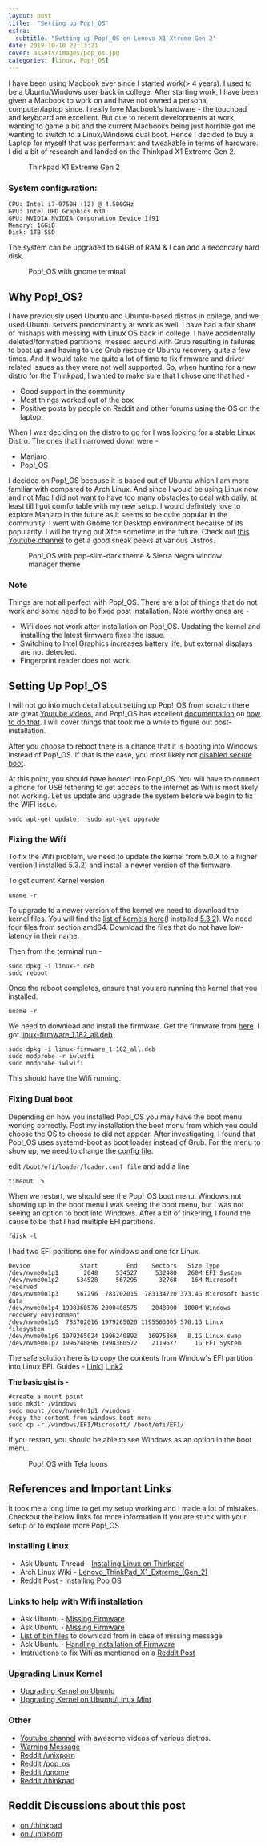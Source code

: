```yaml
---
layout: post
title:  "Setting up Pop!_OS"
extra:
  subtitle: "Setting up Pop!_OS on Lenovo X1 Xtreme Gen 2"
date: 2019-10-10 22:13:21
cover: assets/images/pop_os.jpg
categories: [linux, Pop!_OS]
---
```


I have been using Macbook ever since I started work(> 4 years). I used to be a Ubuntu/Windows user back in college. After starting work, I have been given a Macbook to work on and have not owned a personal computer/laptop since. I really love Macbook's hardware - the touchpad and keyboard are excellent. But due to recent developments at work, wanting to game a bit and the current Macbooks being just horrible got me wanting to switch to a Linux/Windows dual boot. Hence I decided to buy a Laptop for myself that was performant and tweakable in terms of hardware. I did a bit of research and landed on the Thinkpad X1 Extreme Gen 2.

<figure>
    <img src="/assets/images/thinkpad.jpg" alt="" />
    <figcaption>Thinkpad X1 Extreme Gen 2</figcaption>
</figure>

### System configuration:
```
CPU: Intel i7-9750H (12) @ 4.500GHz
GPU: Intel UHD Graphics 630
GPU: NVIDIA NVIDIA Corporation Device 1f91
Memory: 16GiB
Disk: 1TB SSD
```

The system can be upgraded to 64GB of RAM & I can add a secondary hard disk. 

<figure>
    <img src="/assets/images/thinkpad-popos-neofetch.png" alt="" />
    <figcaption>Pop!_OS with gnome terminal</figcaption>
</figure>

## Why Pop!_OS?
I have previously used Ubuntu and Ubuntu-based distros in college, and we used Ubuntu servers predominantly at work as well. I have had a fair share of mishaps with messing with Linux OS back in college. I have accidentally deleted/formatted partitions, messed around with Grub resulting in failures to boot up and having to use Grub rescue or Ubuntu recovery quite a few times. And it would take me quite a lot of time to fix firmware and driver related issues as they were not well supported. So, when hunting for a new distro for the Thinkpad, I wanted to make sure that I chose one that had - 
- Good support in the community
- Most things worked out of the box
- Positive posts by people on Reddit and other forums using the OS on the laptop.

When I was deciding on the distro to go for I was looking for a stable Linux Distro. The ones that I narrowed down were - 
- Manjaro
- Pop!_OS

I decided on Pop!_OS because it is based out of Ubuntu which I am more familiar with compared to Arch Linux. And since I would be using Linux now and not Mac I did not want to have too many obstacles to deal with daily, at least till I got comfortable with my new setup. I would definitely love to explore Manjaro in the future as it seems to be quite popular in the community. 
I went with Gnome for Desktop environment because of its popularity. I will be trying out Xfce sometime in the future. Check out [this Youtube channel](https://www.youtube.com/user/linuxscoop/videos) to get a good sneak peeks at various Distros.

<figure>
    <img src="/assets/images/thinkpad-popos-desktop.png" alt="" />
    <figcaption>Pop!_OS with pop-slim-dark theme & Sierra Negra window manager theme</figcaption>
</figure>

### Note
Things are not all perfect with Pop!_OS. There are a lot of things that do not work and some need to be fixed post installation. Note worthy ones are -  
- Wifi does not work after installation on Pop!_OS. Updating the kernel and installing the latest firmware fixes the issue.
- Switching to Intel Graphics increases battery life, but external displays are not detected.
- Fingerprint reader does not work.
 
## Setting Up Pop!_OS
I will not go into much detail about setting up Pop!_OS from scratch there are great [Youtube videos](https://www.youtube.com/watch?v=vGrCFmWg3oY), and Pop!_OS has excellent [documentation](https://pop.system76.com/docs/dual-booting-windows/) on [how to do that](https://pop.system76.com/docs/install-pop-os/). I will cover things that took me a while to figure out post-installation.

After you choose to reboot there is a chance that it is booting into Windows instead of Pop!_OS. If that is the case, you most likely not [disabled secure boot](https://tothepoles.wordpress.com/2017/11/16/lenovo-t470p-ubuntu-16-04-install-notes/).

At this point, you should have booted into Pop!_OS. You will have to connect a phone for USB tethering to get access to the internet as Wifi is most likely not working. Let us update and upgrade the system before we begin to fix the WIFI issue.

```
sudo apt-get update;  sudo apt-get upgrade
```
### Fixing the Wifi
To fix the Wifi problem, we need to update the kernel from 5.0.X to a higher version(I installed 5.3.2) and install a newer version of the firmware.

To get current Kernel version
```
uname -r
```

To upgrade to a newer version of the kernel we need to download the kernel files. You will find the [list of kernels here](https://kernel.ubuntu.com/~kernel-ppa/mainline/)(I installed [5.3.2](https://kernel.ubuntu.com/~kernel-ppa/mainline/v5.3.2/)). We need four files from section amd64. Download the files that do not have low-latency in their name.

Then from the terminal run -
```
sudo dpkg -i linux-*.deb
sudo reboot
```

Once the reboot completes, ensure that you are running the kernel that you installed.
```
uname -r
```

We need to download and install the firmware. Get the firmware from [here](http://mirrors.edge.kernel.org/ubuntu/pool/main/l/linux-firmware/). I got [linux-firmware_1.182_all.deb](http://mirrors.edge.kernel.org/ubuntu/pool/main/l/linux-firmware/linux-firmware_1.182_all.deb) 
```
sudo dpkg -i linux-firmware_1.182_all.deb
sudo modprobe -r iwlwifi
sudo modprobe iwlwifi
```
This should have the Wifi running.

### Fixing Dual boot
Depending on how you installed Pop!_OS you may have the boot menu working correctly. Post my installation the boot menu from which you could choose the OS to choose to did not appear. After investigating, I found that Pop!_OS uses systemd-boot as boot loader instead of Grub. For the menu to show up, we need to change the [config file](https://www.reddit.com/r/pop_os/comments/8l203q/dual_boot/).

edit `/boot/efi/loader/loader.conf file` and add a line
```
timeout  5
```

When we restart, we should see the Pop!_OS boot menu.
Windows not showing up in the boot menu
I was seeing the boot menu, but I was not seeing an option to boot into Windows. After a bit of tinkering, I found the cause to be that I had multiple EFI partitions.
```
fdisk -l
```
I had two EFI paritions one for windows and one for Linux. 
```
Device              Start        End    Sectors   Size Type
/dev/nvme0n1p1       2048     534527     532480   260M EFI System
/dev/nvme0n1p2     534528     567295      32768    16M Microsoft reserved
/dev/nvme0n1p3     567296  783702015  783134720 373.4G Microsoft basic data
/dev/nvme0n1p4 1998360576 2000408575    2048000  1000M Windows recovery environment
/dev/nvme0n1p5  783702016 1979265020 1195563005 570.1G Linux filesystem
/dev/nvme0n1p6 1979265024 1996240892   16975869   8.1G Linux swap
/dev/nvme0n1p7 1996240896 1998360572    2119677     1G EFI System
```
The safe solution here is to copy the contents from Window's EFI partition into Linux EFI. Guides - [Link1](https://pop-planet.info/forums/threads/copy-the-microsoft-bootloader-into-pops-efi-beginners-guide.357/) [Link2](https://www.reddit.com/r/pop_os/comments/c63t38/dual_booting_two_esps/)

**The basic gist is -**
```
#create a mount point
sudo mkdir /windows
sudo mount /dev/nvme0n1p1 /windows
#copy the content from windows boot menu
sudo cp -r /windows/EFI/Microsoft/ /boot/efi/EFI/
```

If you restart, you should be able to see Windows as an option in the boot menu.

<figure>
    <img src="/assets/images/thinkpad-popos-apps.png" alt="" />
    <figcaption>Pop!_OS with Tela Icons</figcaption>
</figure>

## References and Important Links
It took me a long time to get my setup working and I made a lot of mistakes. Checkout the below links for more information if you are stuck with your setup or to explore more Pop!_OS

### Installing Linux
- Ask Ubuntu Thread - [Installing Linux on Thinkpad](https://askubuntu.com/questions/1162725/install-19-04-on-thinkpad-x1-extreme-gen-2)
- Arch Linux Wiki - [Lenovo_ThinkPad_X1_Extreme_(Gen_2)](https://wiki.archlinux.org/index.php/Lenovo_ThinkPad_X1_Extreme_(Gen_2))
- Reddit Post - [Installing Pop OS](https://www.reddit.com/r/thinkpad/comments/criq20/x1_extreme_gen_2_pop_os_i3_install/)

### Links to help with Wifi installation 
- Ask Ubuntu - [Missing Firmware](https://askubuntu.com/questions/832524/possible-missing-frmware-lib-firmware-i915/832528])
- Ask Ubuntu - [Missing Firmware](https://askubuntu.com/questions/811453/w-possible-missing-firmware-for-module-i915-bpo-when-updating-initramfs)
- [List of bin files](https://git.kernel.org/pub/scm/linux/kernel/git/firmware/linux-firmware.git/tree/i915) to download from in case of missing message
- Ask Ubuntu - [Handling installation of Firmware](https://askubuntu.com/questions/735981/unclaimed-network-install-error-127-2-and-execvp-blacklist-sh-permission-deni)
- Instructions to fix Wifi as mentioned on a [Reddit Post](https://wireless.wiki.kernel.org/en/users/drivers/iwlwifi/core_release)

### Upgrading Linux Kernel
- [Upgrading Kernel on Ubuntu](https://www.itsmearunchandel.co.in/linux/ubuntu/upgrade-kernel-version-in-ubuntu.html)
- [Upgrading Kernel on Ubuntu/Linux Mint](http://ubuntuhandbook.org/index.php/2019/07/install-linux-kernel-5-2-ubuntu-linux-mint/)

### Other
- [Youtube channel](https://www.youtube.com/user/linuxscoop/videos) with awesome videos of various distros.
- [Warning Message](https://www.reddit.com/r/pop_os/comments/botzga/psa_do_not_remove_cryptsetupinitramfs/)
- [Reddit /unixporn](https://www.reddit.com/r/unixporn/)
- [Reddit /pop_os](https://www.reddit.com/r/pop_os/)
- [Reddit /gnome](https://www.reddit.com/r/gnome/)
- [Reddit /thinkpad](https://www.reddit.com/r/thinkpad/)

## Reddit Discussions about this post
 * [on /thinkpad](https://www.reddit.com/r/thinkpad/comments/dfmkxr/x1_extreme_gen_2_pop_os/) 
 * [on /unixporn](https://www.reddit.com/r/unixporn/comments/dfm80f/gnome_pop_os_running_on_my_new_thinkpad/)
